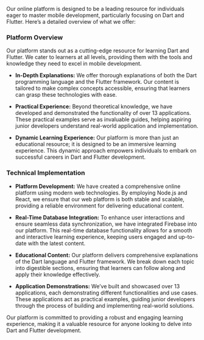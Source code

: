 Our online platform is designed to be a leading resource for individuals eager to master mobile development, particularly focusing on Dart and Flutter. Here’s a detailed overview of what we offer:

### **Platform Overview**

Our platform stands out as a cutting-edge resource for learning Dart and Flutter. We cater to learners at all levels, providing them with the tools and knowledge they need to excel in mobile development. 

- **In-Depth Explanations:** We offer thorough explanations of both the Dart programming language and the Flutter framework. Our content is tailored to make complex concepts accessible, ensuring that learners can grasp these technologies with ease.

- **Practical Experience:** Beyond theoretical knowledge, we have developed and demonstrated the functionality of over 13 applications. These practical examples serve as invaluable guides, helping aspiring junior developers understand real-world application and implementation.

- **Dynamic Learning Experience:** Our platform is more than just an educational resource; it is designed to be an immersive learning experience. This dynamic approach empowers individuals to embark on successful careers in Dart and Flutter development.

### **Technical Implementation**

- **Platform Development:** We have created a comprehensive online platform using modern web technologies. By employing Node.js and React, we ensure that our web platform is both stable and scalable, providing a reliable environment for delivering educational content.

- **Real-Time Database Integration:** To enhance user interactions and ensure seamless data synchronization, we have integrated Firebase into our platform. This real-time database functionality allows for a smooth and interactive learning experience, keeping users engaged and up-to-date with the latest content.

- **Educational Content:** Our platform delivers comprehensive explanations of the Dart language and Flutter framework. We break down each topic into digestible sections, ensuring that learners can follow along and apply their knowledge effectively.

- **Application Demonstrations:** We’ve built and showcased over 13 applications, each demonstrating different functionalities and use cases. These applications act as practical examples, guiding junior developers through the process of building and implementing real-world solutions.

Our platform is committed to providing a robust and engaging learning experience, making it a valuable resource for anyone looking to delve into Dart and Flutter development.
